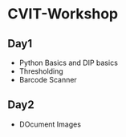 # CVIT-Workshop

## Day1
- Python Basics and DIP basics
- Thresholding
- Barcode Scanner

## Day2
- DOcument Images
